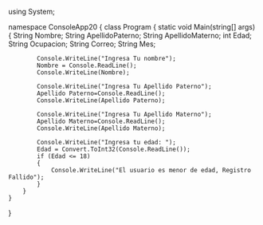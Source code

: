 using System;

namespace ConsoleApp20
{
    class Program
    {
        static void Main(string[] args)
        {
            String Nombre;
            String ApellidoPaterno;
            String ApellidoMaterno;
            int Edad;
            String Ocupacion;
            String Correo;
String Mes;

            Console.WriteLine("Ingresa Tu nombre");
            Nombre = Console.ReadLine();
            Console.WriteLine(Nombre);

            Console.WriteLine("Ingresa Tu Apellido Paterno");
            Apellido Paterno=Console.ReadLine();
            Console.WriteLine(Apellido Paterno);
            
            Console.WriteLine("Ingresa Tu Apellido Materno");
            Apellido Materno=Console.ReadLine();
            Console.WriteLine(Apellido Materno);

            Console.WriteLine("Ingresa tu edad: ");
            Edad = Convert.ToInt32(Console.ReadLine());
            if (Edad <= 18)
            {
                Console.WriteLine("El usuario es menor de edad, Registro Fallido");
            }
        }
    }
}
